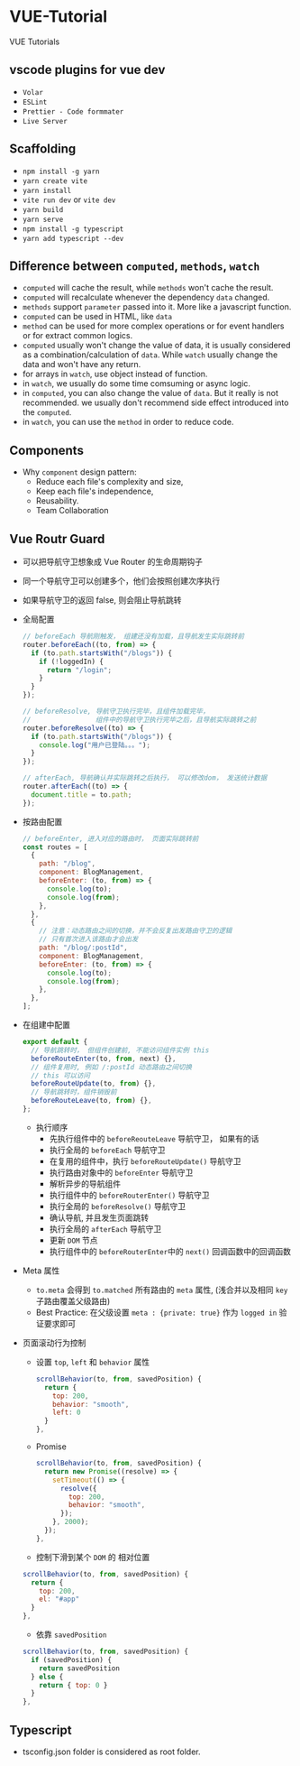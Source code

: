 # VUE-Tutorial

VUE Tutorials

## vscode plugins for vue dev

- `Volar`
- `ESLint`
- `Prettier - Code formmater`
- `Live Server`

## Scaffolding

- `npm install -g yarn`
- `yarn create vite`
- `yarn install`
- `vite run dev` or `vite dev`
- `yarn build`
- `yarn serve`
- `npm install -g typescript`
- `yarn add typescript --dev`

## Difference between `computed`, `methods`, `watch`

- `computed` will cache the result, while `methods` won't cache the result.
- `computed` will recalculate whenever the dependency `data` changed.
- `methods` support `parameter` passed into it. More like a javascript function.
- `computed` can be used in HTML, like `data`
- `method` can be used for more complex operations or for event handlers or for extract common logics.
- `computed` usually won't change the value of data, it is usually considered as a combination/calculation of `data`. While `watch` usually change the data and won't have any return.
- for arrays in `watch`, use object instead of function.
- in `watch`, we usually do some time comsuming or async logic.
- in `computed`, you can also change the value of `data`. But it really is not recommended. we usually don't recommend side effect introduced into the `computed`.
- in `watch`, you can use the `method` in order to reduce code.

## Components

- Why `component` design pattern:
  - Reduce each file's complexity and size,
  - Keep each file's independence,
  - Reusability.
  - Team Collaboration

## Vue Routr Guard

- 可以把导航守卫想象成 Vue Router 的生命周期钩子
- 同一个导航守卫可以创建多个，他们会按照创建次序执行
- 如果导航守卫的返回 false, 则会阻止导航跳转
- 全局配置

  ```js
  // beforeEach 导航刚触发， 组建还没有加载，且导航发生实际跳转前
  router.beforeEach((to, from) => {
    if (to.path.startsWith("/blogs")) {
      if (!loggedIn) {
        return "/login";
      }
    }
  });

  // beforeResolve, 导航守卫执行完毕，且组件加载完毕，
  //                组件中的导航守卫执行完毕之后，且导航实际跳转之前
  router.beforeResolve((to) => {
    if (to.path.startsWith("/blogs")) {
      console.log("用户已登陆。。。");
    }
  });

  // afterEach, 导航确认并实际跳转之后执行， 可以修改dom， 发送统计数据
  router.afterEach((to) => {
    document.title = to.path;
  });
  ```

- 按路由配置

  ```js
  // beforeEnter, 进入对应的路由时， 页面实际跳转前
  const routes = [
    {
      path: "/blog",
      component: BlogManagement,
      beforeEnter: (to, from) => {
        console.log(to);
        console.log(from);
      },
    },
    {
      // 注意：动态路由之间的切换，并不会反复出发路由守卫的逻辑
      // 只有首次进入该路由才会出发
      path: "/blog/:postId",
      component: BlogManagement,
      beforeEnter: (to, from) => {
        console.log(to);
        console.log(from);
      },
    },
  ];
  ```

- 在组建中配置

  ```js
  export default {
    // 导航跳转时， 但组件创建前, 不能访问组件实例 this
    beforeRouteEnter(to, from, next) {},
    // 组件复用时, 例如 /:postId 动态路由之间切换
    // this 可以访问
    beforeRouteUpdate(to, from) {},
    // 导航跳转时，组件销毁前
    beforeRouteLeave(to, from) {},
  };
  ```

  - 执行顺序
    - 先执行组件中的 `beforeReouteLeave` 导航守卫， 如果有的话
    - 执行全局的 `beforeEach` 导航守卫
    - 在复用的组件中，执行 `beforeRouteUpdate()` 导航守卫
    - 执行路由对象中的 `beforeEnter` 导航守卫
    - 解析异步的导航组件
    - 执行组件中的 `beforeRouterEnter()` 导航守卫
    - 执行全局的 `beforeResolve()` 导航守卫
    - 确认导航, 并且发生页面跳转
    - 执行全局的 `afterEach` 导航守卫
    - 更新 `DOM` 节点
    - 执行组件中的 `beforeRouterEnter`中的 `next()` 回调函数中的回调函数

- Meta 属性

  - `to.meta` 会得到 `to.matched` 所有路由的 `meta` 属性, (浅合并以及相同 `key` 子路由覆盖父级路由)
  - Best Practice: 在父级设置 `meta : {private: true}` 作为 `logged in` 验证要求即可

- 页面滚动行为控制

  - 设置 `top`, `left` 和 `behavior` 属性

    ```js
    scrollBehavior(to, from, savedPosition) {
      return {
        top: 200,
        behavior: "smooth",
        left: 0
      }
    },
    ```

  - Promise

    ```js
    scrollBehavior(to, from, savedPosition) {
      return new Promise((resolve) => {
        setTimeout(() => {
          resolve({
            top: 200,
            behavior: "smooth",
          });
        }, 2000);
      });
    },
    ```

  - 控制下滑到某个 `DOM` 的 相对位置

  ```js
  scrollBehavior(to, from, savedPosition) {
    return {
      top: 200,
      el: "#app"
    }
  },
  ```

  - 依靠 `savedPosition`

  ```js
  scrollBehavior(to, from, savedPosition) {
    if (savedPosition) {
      return savedPosition
    } else {
      return { top: 0 }
    }
  },
  ```

## Typescript

- tsconfig.json folder is considered as root folder.
